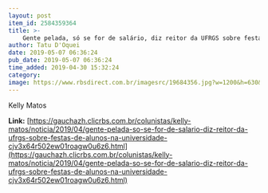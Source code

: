 ```yaml
---
layout: post
item_id: 2584359364
title: >-
    Gente pelada, só se for de salário, diz reitor da UFRGS sobre festas de alunos na universidade
author: Tatu D'Oquei
date: 2019-05-07 06:36:24
pub_date: 2019-05-07 06:36:24
time_added: 2019-04-30 15:32:24
category: 
image: https://www.rbsdirect.com.br/imagesrc/19684356.jpg?w=1200&h=630&a=c
---
```


Kelly Matos

**Link:** [https://gauchazh.clicrbs.com.br/colunistas/kelly-matos/noticia/2019/04/gente-pelada-so-se-for-de-salario-diz-reitor-da-ufrgs-sobre-festas-de-alunos-na-universidade-cjv3x64r502ew01roagw0u6z6.html](https://gauchazh.clicrbs.com.br/colunistas/kelly-matos/noticia/2019/04/gente-pelada-so-se-for-de-salario-diz-reitor-da-ufrgs-sobre-festas-de-alunos-na-universidade-cjv3x64r502ew01roagw0u6z6.html)

